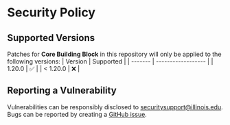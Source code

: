 # Security Policy

## Supported Versions
Patches for **Core Building Block** in this repository will only be applied to the following versions:
| Version | Supported          |
| ------- | ------------------ |
| 1.20.0   | :white_check_mark: |
| < 1.20.0 | :x:                |

## Reporting a Vulnerability
Vulnerabilities can be responsibly disclosed to [securitysupport@illinois.edu](mailto:securitysupport@illinois.edu).
Bugs can be reported by creating a [GitHub issue](https://github.com/rokwire/core-building-block/issues/new).